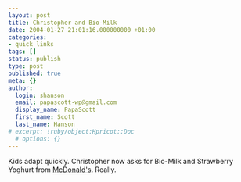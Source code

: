 ```yaml
---
layout: post
title: Christopher and Bio-Milk
date: 2004-01-27 21:01:16.000000000 +01:00
categories:
- quick links
tags: []
status: publish
type: post
published: true
meta: {}
author:
  login: shanson
  email: papascott-wp@gmail.com
  display_name: PapaScott
  first_name: Scott
  last_name: Hanson
# excerpt: !ruby/object:Hpricot::Doc
  # options: {}
---
```

<p>Kids adapt quickly. Christopher now asks for Bio-Milk and Strawberry Yoghurt from <a href="http://www.mcdonalds.de/">McDonald's</a>. Really.</p>
